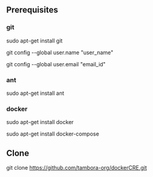 ## Prerequisites

### git

sudo apt-get install git

git config --global user.name "user_name"

git config --global user.email "email_id"


### ant

sudo apt-get install ant


### docker

sudo apt-get install docker

sudo apt-get install docker-compose

## Clone

git clone https://github.com/tambora-org/dockerCRE.git


